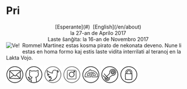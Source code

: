 Pri
===

<center>[Esperante](#)  [English](/en/about)</center>
<center>la 27-an de Aprilo 2017</center>
<center>Laste ŝanĝita: la 16-an de Novembro 2017</center>

<img style="margin-right: 0.5em; margin-bottom: 0.5em;" src="/bildoj/author.jpg" alt="Ve!" title="Ve!" align="left" />
Rommel Martinez estas kosma pirato de nekonata deveno. Nune li estas en homa formo kaj estis laste vidita interrilati al teranoj en la Lakta Vojo.

[![ebzzry@ebzzry.io](/bildoj/icon_mail_01_48x48.png "ebzzry@ebzzry.io")](mailto:ebzzry@ebzzry.io) [![github.com/ebzzry](/bildoj/icon_github_01_48x48.png "GitHub")](https://github.com/ebzzry) [![twitter.com/ebzzry](/bildoj/icon_twitter_01_48x48.png "Tvitero")](https://twitter.com/ebzzry) [![instagram.com/ebzzry](/bildoj/icon_instagram_01_48x48.png "Instagramo")](https://instagram.com/ebzzry) [![ebzzry.deviantart.com](/bildoj/icon_deviantart_01_48x48.png "DeviantArt")](https://ebzzry.deviantart.com) [![Steam](/bildoj/icon_steam_01_48x48.png "Steam")](https://steamcommunity.com/id/ebzzry/) [![GPG](/bildoj/icon_gnupg_01_48x48.png "GPG")](/sxlosiloj/ebzzry-gnupg.pub) 
